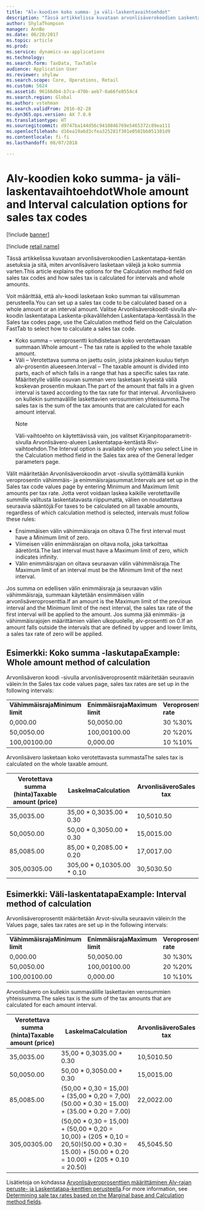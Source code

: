 ```yaml
---
title: "Alv-koodien koko summa- ja väli-laskentavaihtoehdot"
description: "Tässä artikkelissa kuvataan arvonlisäverokoodien Laskentatapa-kentän asetuksia ja sitä, miten arvonlisävero lasketaan välejä ja koko summia varten."
author: ShylaThompson
manager: AnnBe
ms.date: 06/20/2017
ms.topic: article
ms.prod: 
ms.service: dynamics-ax-applications
ms.technology: 
ms.search.form: TaxData, TaxTable
audience: Application User
ms.reviewer: shylaw
ms.search.scope: Core, Operations, Retail
ms.custom: 5624
ms.assetid: 96166db4-b7ca-470b-aeb7-0a66fe0554c4
ms.search.region: Global
ms.author: vstehman
ms.search.validFrom: 2016-02-28
ms.dyn365.ops.version: AX 7.0.0
ms.translationtype: HT
ms.sourcegitcommit: d9747ba144d56c9410846769e5465372c89ea111
ms.openlocfilehash: d16ea19a6d3cfea325281f301e0502bb051381d9
ms.contentlocale: fi-fi
ms.lasthandoff: 08/07/2018

---
```


# <a name="whole-amount-and-interval-calculation-options-for-sales-tax-codes"></a><span data-ttu-id="99ae4-103">Alv-koodien koko summa- ja väli-laskentavaihtoehdot</span><span class="sxs-lookup"><span data-stu-id="99ae4-103">Whole amount and Interval calculation options for sales tax codes</span></span>

[!include [banner](../includes/banner.md)]

[!include [retail name](../includes/retail-name.md)]

<span data-ttu-id="99ae4-104">Tässä artikkelissa kuvataan arvonlisäverokoodien Laskentatapa-kentän asetuksia ja sitä, miten arvonlisävero lasketaan välejä ja koko summia varten.</span><span class="sxs-lookup"><span data-stu-id="99ae4-104">This article explains the options for the Calculation method field on sales tax codes and how sales tax is calculated for intervals and whole amounts.</span></span>

<span data-ttu-id="99ae4-105">Voit määrittää, että alv-koodi lasketaan koko summan tai välisumman perusteella.</span><span class="sxs-lookup"><span data-stu-id="99ae4-105">You can set up a sales tax code to be calculated based on a whole amount or an interval amount.</span></span> <span data-ttu-id="99ae4-106">Valitse Arvonlisäverokoodit-sivulla alv-koodin laskentatapa Laskenta-pikavälilehden Laskentatapa-kentässä.</span><span class="sxs-lookup"><span data-stu-id="99ae4-106">In the Sales tax codes page, use the Calculation method field on the Calculation FastTab to select how to calculate a sales tax code.</span></span>
- <span data-ttu-id="99ae4-107">Koko summa – veroprosentti kohdistetaan koko verotettavaan summaan.</span><span class="sxs-lookup"><span data-stu-id="99ae4-107">Whole amount – The tax rate is applied to the whole taxable amount.</span></span>
- <span data-ttu-id="99ae4-108">Väli – Verotettava summa on jaettu osiin, joista jokainen kuuluu tietyn alv-prosentin alueeseen.</span><span class="sxs-lookup"><span data-stu-id="99ae4-108">Interval – The taxable amount is divided into parts, each of which falls in a range that has a specific sales tax rate.</span></span> <span data-ttu-id="99ae4-109">Määritetylle välille osuvan summan vero lasketaan kyseistä väliä koskevan prosentin mukaan.</span><span class="sxs-lookup"><span data-stu-id="99ae4-109">The part of the amount that falls in a given interval is taxed according to the tax rate for that interval.</span></span> <span data-ttu-id="99ae4-110">Arvonlisävero on kullekin summavälille laskettavien verosummien yhteissumma.</span><span class="sxs-lookup"><span data-stu-id="99ae4-110">The sales tax is the sum of the tax amounts that are calculated for each amount interval.</span></span>
  > [!NOTE]                                                                                                                              
  > <span data-ttu-id="99ae4-111">Väli-vaihtoehto on käytettävissä vain, jos valitset Kirjanpitoparametrit-sivulla Arvonlisävero-alueen Laskentatapa-kentästä Rivi-vaihtoehdon.</span><span class="sxs-lookup"><span data-stu-id="99ae4-111">The Interval option is available only when you select Line in the Calculation method field in the Sales tax area of the General ledger parameters page.</span></span> 

<span data-ttu-id="99ae4-112">Välit määritetään Arvonlisäverokoodin arvot -sivulla syöttämällä kunkin veroprosentin vähimmäis- ja enimmäisrajasummat.</span><span class="sxs-lookup"><span data-stu-id="99ae4-112">Intervals are set up in the Sales tax code values page by entering Minimum and Maximum limit amounts per tax rate.</span></span> <span data-ttu-id="99ae4-113">Jotta verot voidaan laskea kaikille verotettaville summille valitusta laskentatavasta riippumatta, välien on noudatettava seuraavia sääntöjä:</span><span class="sxs-lookup"><span data-stu-id="99ae4-113">For taxes to be calculated on all taxable amounts, regardless of which calculation method is selected, intervals must follow these rules:</span></span>
-   <span data-ttu-id="99ae4-114">Ensimmäisen välin vähimmäisraja on oltava 0.</span><span class="sxs-lookup"><span data-stu-id="99ae4-114">The first interval must have a Minimum limit of zero.</span></span>
-   <span data-ttu-id="99ae4-115">Viimeisen välin enimmäisrajan on oltava nolla, joka tarkoittaa ääretöntä.</span><span class="sxs-lookup"><span data-stu-id="99ae4-115">The last interval must have a Maximum limit of zero, which indicates infinity.</span></span>
-   <span data-ttu-id="99ae4-116">Välin enimmäisrajan on oltava seuraavan välin vähimmäisraja.</span><span class="sxs-lookup"><span data-stu-id="99ae4-116">The Maximum limit of an interval must be the Minimum limit of the next interval.</span></span>

<span data-ttu-id="99ae4-117">Jos summa on edellisen välin enimmäisraja ja seuraavan välin vähimmäisraja, summaan käytetään ensimmäisen välin arvonlisäveroprosenttia.</span><span class="sxs-lookup"><span data-stu-id="99ae4-117">If an amount is the Maximum limit of the previous interval and the Minimum limit of the next interval, the sales tax rate of the first interval will be applied to the amount.</span></span> <span data-ttu-id="99ae4-118">Jos summa jää enimmäis- ja vähimmäisrajojen määrittämien välien ulkopuolelle, alv-prosentti on 0.</span><span class="sxs-lookup"><span data-stu-id="99ae4-118">If an amount falls outside the intervals that are defined by upper and lower limits, a sales tax rate of zero will be applied.</span></span>

## <a name="example-whole-amount-method-of-calculation"></a><span data-ttu-id="99ae4-119">Esimerkki: Koko summa -laskutapa</span><span class="sxs-lookup"><span data-stu-id="99ae4-119">Example: Whole amount method of calculation</span></span>
<span data-ttu-id="99ae4-120">Arvonlisäveron koodi -sivulla arvonlisäveroprosentit määritetään seuraavin välein:</span><span class="sxs-lookup"><span data-stu-id="99ae4-120">In the Sales tax code values page, sales tax rates are set up in the following intervals:</span></span>

|                   |                   |              |
|-------------------|-------------------|--------------|
| <span data-ttu-id="99ae4-121">**Vähimmäisraja**</span><span class="sxs-lookup"><span data-stu-id="99ae4-121">**Minimum limit**</span></span> | <span data-ttu-id="99ae4-122">**Enimmäisraja**</span><span class="sxs-lookup"><span data-stu-id="99ae4-122">**Maximum limit**</span></span> | <span data-ttu-id="99ae4-123">**Veroprosentti**</span><span class="sxs-lookup"><span data-stu-id="99ae4-123">**Tax rate**</span></span> |
| <span data-ttu-id="99ae4-124">0,00</span><span class="sxs-lookup"><span data-stu-id="99ae4-124">0.00</span></span>              | <span data-ttu-id="99ae4-125">50,00</span><span class="sxs-lookup"><span data-stu-id="99ae4-125">50.00</span></span>             | <span data-ttu-id="99ae4-126">30 %</span><span class="sxs-lookup"><span data-stu-id="99ae4-126">30%</span></span>          |
| <span data-ttu-id="99ae4-127">50,00</span><span class="sxs-lookup"><span data-stu-id="99ae4-127">50.00</span></span>             | <span data-ttu-id="99ae4-128">100,00</span><span class="sxs-lookup"><span data-stu-id="99ae4-128">100.00</span></span>            | <span data-ttu-id="99ae4-129">20 %</span><span class="sxs-lookup"><span data-stu-id="99ae4-129">20%</span></span>          |
| <span data-ttu-id="99ae4-130">100,00</span><span class="sxs-lookup"><span data-stu-id="99ae4-130">100.00</span></span>            | <span data-ttu-id="99ae4-131">0,00</span><span class="sxs-lookup"><span data-stu-id="99ae4-131">0.00</span></span>              | <span data-ttu-id="99ae4-132">10 %</span><span class="sxs-lookup"><span data-stu-id="99ae4-132">10%</span></span>          |

<span data-ttu-id="99ae4-133">Arvonlisävero lasketaan koko verotettavasta summasta</span><span class="sxs-lookup"><span data-stu-id="99ae4-133">The sales tax is calculated on the whole taxable amount.</span></span>

| <span data-ttu-id="99ae4-134">Verotettava summa (hinta)</span><span class="sxs-lookup"><span data-stu-id="99ae4-134">Taxable amount (price)</span></span> | <span data-ttu-id="99ae4-135">Laskelma</span><span class="sxs-lookup"><span data-stu-id="99ae4-135">Calculation</span></span>    | <span data-ttu-id="99ae4-136">Arvonlisävero</span><span class="sxs-lookup"><span data-stu-id="99ae4-136">Sales tax</span></span> |
|------------------------|----------------|-----------|
| <span data-ttu-id="99ae4-137">35,00</span><span class="sxs-lookup"><span data-stu-id="99ae4-137">35.00</span></span>                  | <span data-ttu-id="99ae4-138">35,00 \* 0,30</span><span class="sxs-lookup"><span data-stu-id="99ae4-138">35.00 \* 0.30</span></span>  | <span data-ttu-id="99ae4-139">10,50</span><span class="sxs-lookup"><span data-stu-id="99ae4-139">10.50</span></span>     |
| <span data-ttu-id="99ae4-140">50,00</span><span class="sxs-lookup"><span data-stu-id="99ae4-140">50.00</span></span>                  | <span data-ttu-id="99ae4-141">50,00 \* 0,30</span><span class="sxs-lookup"><span data-stu-id="99ae4-141">50.00 \* 0.30</span></span>  | <span data-ttu-id="99ae4-142">15,00</span><span class="sxs-lookup"><span data-stu-id="99ae4-142">15.00</span></span>     |
| <span data-ttu-id="99ae4-143">85,00</span><span class="sxs-lookup"><span data-stu-id="99ae4-143">85.00</span></span>                  | <span data-ttu-id="99ae4-144">85,00 \* 0,20</span><span class="sxs-lookup"><span data-stu-id="99ae4-144">85.00 \* 0.20</span></span>  | <span data-ttu-id="99ae4-145">17,00</span><span class="sxs-lookup"><span data-stu-id="99ae4-145">17.00</span></span>     |
| <span data-ttu-id="99ae4-146">305,00</span><span class="sxs-lookup"><span data-stu-id="99ae4-146">305.00</span></span>                 | <span data-ttu-id="99ae4-147">305,00 \* 0,10</span><span class="sxs-lookup"><span data-stu-id="99ae4-147">305.00 \* 0.10</span></span> | <span data-ttu-id="99ae4-148">30,50</span><span class="sxs-lookup"><span data-stu-id="99ae4-148">30.50</span></span>     |

## <a name="example-interval-method-of-calculation"></a><span data-ttu-id="99ae4-149"> Esimerkki: Väli-laskentatapa</span><span class="sxs-lookup"><span data-stu-id="99ae4-149">Example: Interval method of calculation</span></span>
<span data-ttu-id="99ae4-150">Arvonlisäveroprosentit määritetään Arvot-sivulla seuraavin välein:</span><span class="sxs-lookup"><span data-stu-id="99ae4-150">In the Values page, sales tax rates are set up in the following intervals:</span></span>

|                   |                   |              |
|-------------------|-------------------|--------------|
| <span data-ttu-id="99ae4-151">**Vähimmäisraja**</span><span class="sxs-lookup"><span data-stu-id="99ae4-151">**Minimum limit**</span></span> | <span data-ttu-id="99ae4-152">**Enimmäisraja**</span><span class="sxs-lookup"><span data-stu-id="99ae4-152">**Maximum limit**</span></span> | <span data-ttu-id="99ae4-153">**Veroprosentti**</span><span class="sxs-lookup"><span data-stu-id="99ae4-153">**Tax rate**</span></span> |
| <span data-ttu-id="99ae4-154">0,00</span><span class="sxs-lookup"><span data-stu-id="99ae4-154">0.00</span></span>              | <span data-ttu-id="99ae4-155">50,00</span><span class="sxs-lookup"><span data-stu-id="99ae4-155">50.00</span></span>             | <span data-ttu-id="99ae4-156">30 %</span><span class="sxs-lookup"><span data-stu-id="99ae4-156">30%</span></span>          |
| <span data-ttu-id="99ae4-157">50,00</span><span class="sxs-lookup"><span data-stu-id="99ae4-157">50.00</span></span>             | <span data-ttu-id="99ae4-158">100,00</span><span class="sxs-lookup"><span data-stu-id="99ae4-158">100.00</span></span>            | <span data-ttu-id="99ae4-159">20 %</span><span class="sxs-lookup"><span data-stu-id="99ae4-159">20%</span></span>          |
| <span data-ttu-id="99ae4-160">100,00</span><span class="sxs-lookup"><span data-stu-id="99ae4-160">100.00</span></span>            | <span data-ttu-id="99ae4-161">0,00</span><span class="sxs-lookup"><span data-stu-id="99ae4-161">0.00</span></span>              | <span data-ttu-id="99ae4-162">10 %</span><span class="sxs-lookup"><span data-stu-id="99ae4-162">10%</span></span>          |

<span data-ttu-id="99ae4-163">Arvonlisävero on kullekin summavälille laskettavien verosummien yhteissumma.</span><span class="sxs-lookup"><span data-stu-id="99ae4-163">The sales tax is the sum of the tax amounts that are calculated for each amount interval.</span></span>

| <span data-ttu-id="99ae4-164">Verotettava summa (hinta)</span><span class="sxs-lookup"><span data-stu-id="99ae4-164">Taxable amount (price)</span></span> | <span data-ttu-id="99ae4-165">Laskelma</span><span class="sxs-lookup"><span data-stu-id="99ae4-165">Calculation</span></span>                                                               | <span data-ttu-id="99ae4-166">Arvonlisävero</span><span class="sxs-lookup"><span data-stu-id="99ae4-166">Sales tax</span></span> |
|------------------------|---------------------------------------------------------------------------|-----------|
| <span data-ttu-id="99ae4-167">35,00</span><span class="sxs-lookup"><span data-stu-id="99ae4-167">35.00</span></span>                  | <span data-ttu-id="99ae4-168">35,00 \* 0,30</span><span class="sxs-lookup"><span data-stu-id="99ae4-168">35.00 \* 0.30</span></span>                                                             | <span data-ttu-id="99ae4-169">10,50</span><span class="sxs-lookup"><span data-stu-id="99ae4-169">10.50</span></span>     |
| <span data-ttu-id="99ae4-170">50,00</span><span class="sxs-lookup"><span data-stu-id="99ae4-170">50.00</span></span>                  | <span data-ttu-id="99ae4-171">50,00 \* 0,30</span><span class="sxs-lookup"><span data-stu-id="99ae4-171">50.00 \* 0.30</span></span>                                                             | <span data-ttu-id="99ae4-172">15,00</span><span class="sxs-lookup"><span data-stu-id="99ae4-172">15.00</span></span>     |
| <span data-ttu-id="99ae4-173">85,00</span><span class="sxs-lookup"><span data-stu-id="99ae4-173">85.00</span></span>                  | <span data-ttu-id="99ae4-174">(50,00 \* 0,30 = 15,00) + (35,00 \* 0,20 = 7,00)</span><span class="sxs-lookup"><span data-stu-id="99ae4-174">(50.00 \* 0.30 = 15.00) + (35.00 \* 0.20 = 7.00)</span></span>                          | <span data-ttu-id="99ae4-175">22,00</span><span class="sxs-lookup"><span data-stu-id="99ae4-175">22.00</span></span>     |
| <span data-ttu-id="99ae4-176">305,00</span><span class="sxs-lookup"><span data-stu-id="99ae4-176">305.00</span></span>                 | <span data-ttu-id="99ae4-177">(50,00 \* 0,30 = 15,00) + (50,00 \* 0,20 = 10,00) + (205 \* 0,10 = 20,50)</span><span class="sxs-lookup"><span data-stu-id="99ae4-177">(50.00 \* 0.30 = 15.00) + (50.00 \* 0.20 = 10.00) + (205 \* 0.10 = 20.50)</span></span> | <span data-ttu-id="99ae4-178">45,50</span><span class="sxs-lookup"><span data-stu-id="99ae4-178">45.50</span></span>     |



<span data-ttu-id="99ae4-179">Lisätietoja on kohdassa [Arvonlisäveroprosenttien määrittäminen Alv-rajan peruste- ja Laskentatapa-kenttien perusteella](marginal-base-field.md).</span><span class="sxs-lookup"><span data-stu-id="99ae4-179">For more information, see [Determining sale tax rates based on the Marginal base and Calculation method fields](marginal-base-field.md).</span></span>






